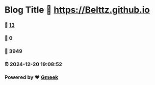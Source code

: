 # Blog Title :link: https://Belttz.github.io 
### :page_facing_up: [13](https://Belttz.github.io/tag.html) 
### :speech_balloon: 0 
### :hibiscus: 3949 
### :alarm_clock: 2024-12-20 19:08:52 
### Powered by :heart: [Gmeek](https://github.com/Meekdai/Gmeek)
